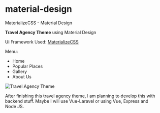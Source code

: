 # material-design
MaterializeCSS - Material Design 


**Travel Agency Theme** using Material Design

Ui Framework Used: [MaterializeCSS](https://materializecss.com/)

Menu:

* Home
* Popular Places
* Gallery 
* About Us

![Travel Agency Theme](https://octodex.github.com/images/minion.png)

After finishing this travel agency theme, I am planning to develop this with backend stuff. Maybe I will use Vue-Laravel or using Vue, Express and Node JS.
